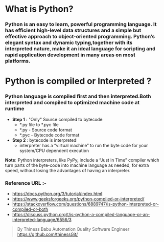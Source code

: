 # What is Python?

### Python is an easy to learn, powerful programming language. It has efficient high-level data structures and a simple but effective approach to object-oriented programming. Python’s elegant syntax and dynamic typing,together with its interpreted nature, make it an ideal language for scripting and rapid application development in many areas on most platforms.

# Python is compiled or Interpreted ?
 ### Python language is compiled first and then interpreted.Both interpreted and compiled to optimized machine code at runtime

* **Step 1** : "Only" Source compiled to bytecode
    * *.py file to *.pyc file
    * *.py - Source code format
    * *.pyc - Bytecode code format
* **Step 2** : bytecode is interpreted
  * interpreter has a “virtual machine” to run the byte code for your system/CPU dependent execution 


**Note:** Python interpreters, like PyPy, include a “Just In Time” compiler which turn parts of the byte-code into machine language as needed, for extra speed, without losing the advantages of having an interpreter.


### Reference URL :-
* https://docs.python.org/3/tutorial/index.html
* https://www.geeksforgeeks.org/python-compiled-or-interpreted/
* https://stackoverflow.com/questions/6889747/is-python-interpreted-or-compiled-or-both
* https://discuss.python.org/t/is-python-a-compiled-language-or-an-interpreted-language/6556/3


>By 
Thiness Babu
Automation Quality Software Engineer
https://github.com/thinessGit/